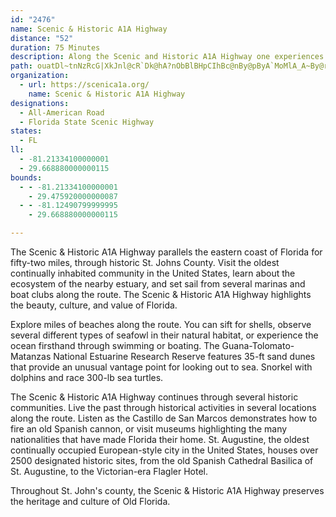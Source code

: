 ```yaml
---
id: "2476"
name: Scenic & Historic A1A Highway
distance: "52"
duration: 75 Minutes
description: Along the Scenic and Historic A1A Highway one experiences rural ambiance between the river and the sea--nineteen miles of bikeway, walkway and waterway. Discover pristine estuaries, the world's first oceanarium, archaeological ruins, live oak canopies, abundant bird life, sea animals, and sand beaches with coquina rock outcroppings. Emerge from maritime hammock to miles of unobstructed ocean view with beaches, boardwalks, pier, and "Old Florida" communities. Be awed by the beauty and take home lasting memories.
path: ouatDl~tnNzRcG|XkJnl@cR`Dk@hA?nObBlBHpCIhBc@nBy@pByA`MoMlA_A~By@r@MzAGtB@~d@tB~XbB`Pn@r]jB~BDbG[|JcB`RmD~QcFbtAq`@zx@oU|CmA`DgC|DkE|AqAhBgAlBy@v}@}T~]}Kph@eQvCsAbCiBbAiAvAuBlB_Ex@aDh@gEHeCKoRFaHZaFNkA|@sD~BaFdAyArBoB|CqBfZiLnd@yQruBmy@fq@qXlj@uTbGsCdKmG`SgI~r@qXft@iXjSaI~TmJj}@e]
organization:
  - url: https://scenica1a.org/
    name: Scenic & Historic A1A Highway
designations:
  - All-American Road
  - Florida State Scenic Highway
states:
  - FL
ll:
  - -81.21334100000001
  - 29.668880000000115
bounds:
  - - -81.21334100000001
    - 29.475920000000087
  - - -81.12490799999995
    - 29.668880000000115

---
```


The Scenic & Historic A1A Highway parallels the eastern coast of Florida for fifty-two miles, through historic St. Johns County.  Visit the oldest continually inhabited community in the United States, learn about the ecosystem of the nearby estuary, and set sail from several marinas and boat clubs along the route.  The Scenic & Historic A1A Highway highlights the beauty, culture, and value of Florida.

Explore miles of beaches along the route.  You can sift for shells, observe several different types of seafowl in their natural habitat, or experience the ocean firsthand through swimming or boating.  The Guana-Tolomato-Matanzas National Estuarine Research Reserve features 35-ft sand dunes that provide an unusual vantage point for looking out to sea.  Snorkel with dolphins and race 300-lb sea turtles.

The Scenic & Historic A1A Highway continues through several historic communities.  Live the past through historical activities in several locations along the route.  Listen as the Castillo de San Marcos demonstrates how to fire an old Spanish cannon, or visit museums highlighting the many nationalities that have made Florida their home.  St. Augustine, the oldest continually occupied European-style city in the United States, houses over 2500 designated historic sites, from the old Spanish Cathedral Basilica of St. Augustine, to the Victorian-era Flagler Hotel.

Throughout St. John's county, the Scenic & Historic A1A Highway preserves the heritage and culture of Old Florida.
